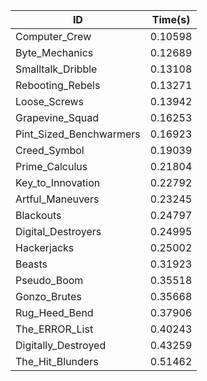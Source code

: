 |ID|Time(s)|
|-|-|
|Computer_Crew|0.10598|
|Byte_Mechanics|0.12689|
|Smalltalk_Dribble|0.13108|
|Rebooting_Rebels|0.13271|
|Loose_Screws|0.13942|
|Grapevine_Squad|0.16253|
|Pint_Sized_Benchwarmers|0.16923|
|Creed_Symbol|0.19039|
|Prime_Calculus|0.21804|
|Key_to_Innovation|0.22792|
|Artful_Maneuvers|0.23245|
|Blackouts|0.24797|
|Digital_Destroyers|0.24995|
|Hackerjacks|0.25002|
|Beasts|0.31923|
|Pseudo_Boom|0.35518|
|Gonzo_Brutes|0.35668|
|Rug_Heed_Bend|0.37906|
|The_ERROR_List|0.40243|
|Digitally_Destroyed|0.43259|
|The_Hit_Blunders|0.51462|
